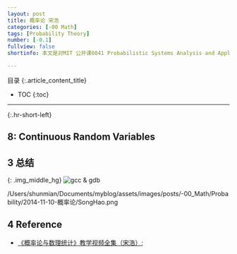 ```yaml
---
layout: post
title: 概率论 宋浩
categories: [-00 Math]
tags: [Probability Theory]
number: [-0.1]
fullview: false
shortinfo: 本文是对MIT 公开课6041 Probabilistic Systems Analysis and Applied Probability 的总结。

---
```

目录
{:.article_content_title}


* TOC
{:toc}

---
{:.hr-short-left}


## 8:  Continuous Random Variables ##


## 3 总结 ##

{: .img_middle_hg}
![gcc & gdb]({{site.url}}/assets/images/posts/-00_Math/Probability/2014-11-10-概率论/SongHao.png)

/Users/shunmian/Documents/myblog/assets/images/posts/-00_Math/Probability/2014-11-10-概率论/SongHao.png

## 4 Reference ##

- [《概率论与数理统计》教学视频全集（宋浩）](https://www.bilibili.com/video/av36206436?from=search&seid=9453385644551592170); 




